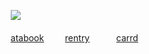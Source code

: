ㅤㅤ![](https://file.garden/Z3q0Rqna_FBI9OSr/GoldSilver.png)

ㅤㅤ[atabook](https://blamejohn.atabook.org/)
ㅤㅤ [rentry](https://rentry.co/trainerhiroki)
ㅤㅤㅤ[carrd](https://immutableboy.carrd.co)
